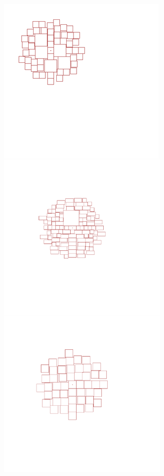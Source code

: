 ![Image alt](https://github.com/DianaArapova/tdd/raw/master/TagsCloudVisualization/cloud1.bmp)
![Image alt](https://github.com/DianaArapova/tdd/raw/master/TagsCloudVisualization/cloud.bmp)
![Image alt](https://github.com/DianaArapova/tdd/raw/master/TagsCloudVisualization/cloud2.bmp)
